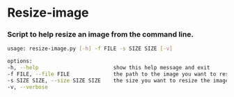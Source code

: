 # Resize-image

### Script to help resize an image from the command line.

```bash
usage: resize-image.py [-h] -f FILE -s SIZE SIZE [-v]  

options:
-h, --help                        show this help message and exit
-f FILE, --file FILE              the path to the image you want to resize
-s SIZE SIZE, --size SIZE SIZE    the size you want to resize the image to, e.g. 400 400
-v, --verbose
```